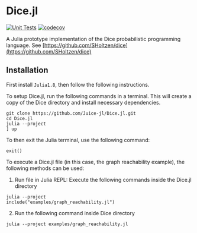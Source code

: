 # Dice.jl

[![Unit Tests](https://github.com/Juice-jl/Dice.jl/workflows/Unit%20Tests/badge.svg)](https://github.com/Juice-jl/Dice.jl/actions?query=workflow%3A%22Unit+Tests%22+branch%3Amain)  [![codecov](https://codecov.io/gh/Juice-jl/Dice.jl/branch/main/graph/badge.svg)](https://codecov.io/gh/Juice-jl/Dice.jl)

A Julia prototype implementation of the Dice probabilistic programming language.
See [https://github.com/SHoltzen/dice](https://github.com/SHoltzen/dice)


## Installation

First install ```Julia1.8```, then follow the following instructions.

To setup Dice.jl, run the following commands in a terminal. This will create a copy of the Dice directory and install necessary dependencies. 

```
git clone https://github.com/Juice-jl/Dice.jl.git
cd Dice.jl
julia --project
] up
```

To then exit the Julia terminal, use the following command:

```
exit()
```

To execute a Dice.jl file (in this case, the graph reachability example), the following methods can be used:

1. Run file in Julia REPL: Execute the following commands inside the Dice.jl directory
```
julia --project
include("examples/graph_reachability.jl")
```

2. Run the following command inside Dice directory
```
julia --project examples/graph_reachability.jl
```